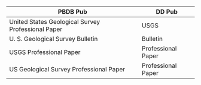 

PBDB Pub| DD Pub
---------- | ----------
United States Geological Survey Professional Paper | USGS
U. S. Geological Survey Bulletin | Bulletin
USGS Professional Paper | Professional Paper
US Geological Survey Professional Paper | Professional Paper
